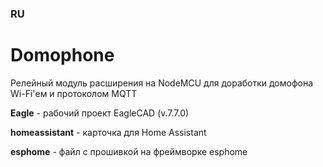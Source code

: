 ### RU

# Domophone
Релейный модуль расширения на NodeMCU для доработки домофона Wi-Fi'ем и протоколом MQTT

**Eagle** - рабочий проект EagleCAD (v.7.7.0)

**homeassistant** - карточка для Home Assistant

**esphome** - файл с прошивкой на фреймворке esphome
